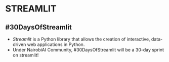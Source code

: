 # STREAMLIT

## #30DaysOfStreamlit
 - *Streamlit* is a Python library that allows the creation of interactive, data-driven web applications in Python.
 - Under NairobiAI Community, #30DaysOfStreamlit will be a 30-day sprint on streamlit!